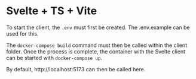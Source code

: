 # Svelte + TS + Vite

To start the client, the `.env` must first be created. The .env.example can be used for this.

The `docker-compose build` command must then be called within the client folder. Once the process is complete, the container with the Svelte client can be started with `docker-compose up`.

By default, http://localhost:5173 can then be called here.
